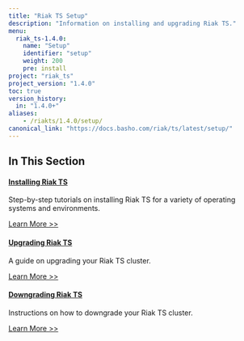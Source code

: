 ```yaml
---
title: "Riak TS Setup"
description: "Information on installing and upgrading Riak TS."
menu:
  riak_ts-1.4.0:
    name: "Setup"
    identifier: "setup"
    weight: 200
    pre: install
project: "riak_ts"
project_version: "1.4.0"
toc: true
version_history:
  in: "1.4.0+"
aliases:
    - /riakts/1.4.0/setup/
canonical_link: "https://docs.basho.com/riak/ts/latest/setup/"
---
```


[install]: /riak/ts/1.4.0/setup/installing
[upgrade]: /riak/ts/1.4.0/setup/upgrading
[downgrade]: /riak/ts/1.4.0/setup/downgrading

## In This Section

#### [Installing Riak TS][install]

Step-by-step tutorials on installing Riak TS for a variety of operating systems and environments.

[Learn More >>][install]

#### [Upgrading Riak TS][upgrade]

A guide on upgrading your Riak TS cluster.

[Learn More >>][upgrade]

#### [Downgrading Riak TS][downgrade]

Instructions on how to downgrade your Riak TS cluster.

[Learn More >>][downgrade]
